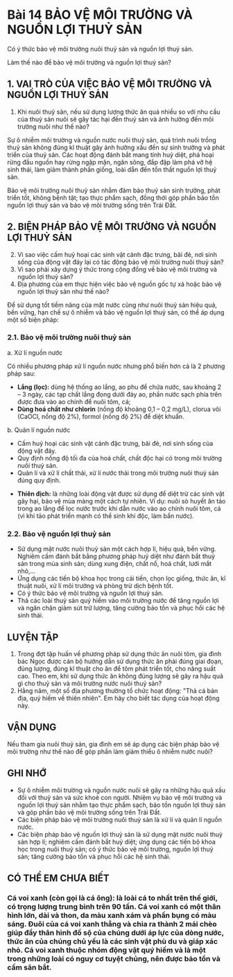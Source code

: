 # Bài 14 BẢO VỆ MÔI TRƯỜNG VÀ NGUỒN LỢI THUỶ SẢN

Có ý thức bảo vệ môi trường nuôi thuỷ sản và nguồn lợi thuỷ sản.

Làm thế nào để bảo vệ môi trường và nguồn lợi thuỷ sản?

## 1. VAI TRÒ CỦA VIỆC BẢO VỆ MÔI TRƯỜNG VÀ NGUỒN LỢI THUỶ SẢN

1. Khi nuôi thuỷ sản, nếu sử dụng lượng thức ăn quá nhiều so với nhu cầu của thuỷ sản nuôi sẽ gây tác hại đến thuỷ sản và ảnh hưởng đến môi trường nuôi như thế nào?

Sự ô nhiễm môi trường và nguồn nước nuôi thuỷ sản, quá trình nuôi trồng thuỷ sản không đúng kĩ thuật gây ảnh hưởng xấu đến sự sinh trưởng và phát triển của thuỷ sản. Các hoạt động đánh bắt mang tính huỷ diệt, phá hoại rừng đầu nguồn hay rừng ngập mặn, ngăn sông, đắp đập làm phá vỡ hệ sinh thái, làm giảm thành phần giống, loài dẫn đến tổn thất nguồn lợi thuỷ sản.

Bảo vệ môi trường nuôi thuỷ sản nhằm đảm bảo thuỷ sản sinh trưởng, phát triển tốt, không bệnh tật; tạo thực phẩm sạch, đồng thời góp phần bảo tồn nguồn lợi thuỷ sản và bảo vệ môi trường sống trên Trái Đất.

## 2. BIỆN PHÁP BẢO VỆ MÔI TRƯỜNG VÀ NGUỒN LỢI THUỶ SẢN

2. Vì sao việc cấm huỷ hoại các sinh vật cảnh đặc trưng, bãi đẻ, nơi sinh sống của động vật đáy lại có tác động bảo vệ môi trường nuôi thuỷ sản?
3. Vì sao phải xây dựng ý thức trong cộng đồng về bảo vệ môi trường và nguồn lợi thuỷ sản?
4. Địa phương của em thực hiện việc bảo vệ nguồn gốc tự xả hoặc bảo vệ nguồn lợi thuỷ sản như thế nào?

Để sử dụng tốt tiềm năng của mặt nước cũng như nuôi thuỷ sản hiệu quả, bền vững, hạn chế sự ô nhiễm và bảo vệ nguồn lợi thuỷ sản, có thể áp dụng một số biện pháp:

### 2.1. Bảo vệ môi trường nuôi thuỷ sản

a. Xử lí nguồn nước

Có nhiều phương pháp xử lí nguồn nước nhưng phổ biến hơn cả là 2 phương pháp sau:
- **Lắng (lọc):** dùng hệ thống ao lắng, ao phu để chứa nước, sau khoảng 2 – 3 ngày, các tạp chất lắng đọng dưới đáy ao, phần nước sạch phía trên được đưa vào ao chính để nuôi tôm, cá;
- **Dùng hoá chất như chlorin** (nồng độ khoảng 0,1 – 0,2 mg/L), clorua vôi (CaOCl, nồng độ 2%), formol (nồng độ 2%) để diệt khuẩn.

b. Quản lí nguồn nước

- Cấm huỷ hoại các sinh vật cảnh đặc trưng, bãi đẻ, nơi sinh sống của động vật đáy.
- Quy định nồng độ tối đa của hoá chất, chất độc hại có trong môi trường nuôi thuỷ sản.
- Quản lí và xử lí chất thải, xử lí nước thải trong môi trường nuôi thuỷ sản đúng quy định.

+ **Thiên địch:** là những loài động vật được sử dụng để diệt trừ các sinh vật gây hại, bảo vệ mùa màng một cách tự nhiên. Ví dụ: nuôi sò huyết ăn tảo trong ao lắng để lọc nước trước khi dẫn nước vào ao chính nuôi tôm, cá (vì khi tảo phát triển mạnh có thể sinh khí độc, làm bẩn nước).

### 2.2. Bảo vệ nguồn lợi thuỷ sản

- Sử dụng mật nước nuôi thuỷ sản một cách hợp lí, hiệu quả, bền vững. Nghiêm cấm đánh bắt bằng phương pháp huỷ diệt như đánh bắt thuỷ sản trong mùa sinh sản; dùng xung điện, chất nổ, hoá chất, lưới mắt nhỏ,...
- Ứng dụng các tiến bộ khoa học trong cải tiến, chọn lọc giống, thức ăn, kĩ thuật nuôi, xử lí môi trường và phòng trừ dịch bệnh tốt.
- Có ý thức bảo vệ môi trường và nguồn lợi thuỷ sản.
- Thả các loài thuỷ sản quý hiếm vào môi trường nước để tăng nguồn lợi và ngăn chặn giảm sút trữ lượng, tăng cường bảo tồn và phục hồi các hệ sinh thái.

## LUYỆN TẬP

1. Trong đợt tập huấn về phương pháp sử dụng thức ăn nuôi tôm, gia đình bác Ngọc được cán bộ hướng dẫn sử dụng thức ăn phải đúng giai đoạn, đúng lượng, đúng kĩ thuật cho ăn để tôm phát triển tốt, cho năng suất cao. Theo em, khi sử dụng thức ăn không đúng lượng sẽ gây ra hậu quả gì cho thuỷ sản và môi trường nước nuôi thuỷ sản?
2. Hằng năm, một số địa phương thường tổ chức hoạt động: "Thả cá bản địa, quý hiếm về thiên nhiên". Em hãy cho biết tác dụng của hoạt động này.

## VẬN DỤNG

Nếu tham gia nuôi thuỷ sản, gia đình em sẽ áp dụng các biện pháp bảo vệ môi trường như thế nào để góp phần làm giảm thiểu ô nhiễm nước nuôi?

## GHI NHỚ

- Sự ô nhiễm môi trường và nguồn nước nuôi sẽ gây ra những hậu quả xấu đối với thuỷ sản và sức khoẻ con người. Nhiệm vụ bảo vệ môi trường và nguồn lợi thuỷ sản nhằm tạo thực phẩm sạch, bảo tồn nguồn lợi thuỷ sản và góp phần bảo vệ môi trường sống trên Trái Đất.
- Các biện pháp bảo vệ môi trường nuôi thuỷ sản là xử lí và quản lí nguồn nước.
- Các biện pháp bảo vệ nguồn lợi thuỷ sản là sử dụng mật nước nuôi thuỷ sản hợp lí; nghiêm cấm đánh bắt huỷ diệt; ứng dụng các tiến bộ khoa học trong nuôi thuỷ sản; có ý thức bảo vệ môi trường, nguồn lợi thuỷ sản; tăng cường bảo tồn và phục hồi các hệ sinh thái.

## CÓ THỂ EM CHƯA BIẾT

### Cá voi xanh (còn gọi là cá ông): là loài cá to nhất trên thế giới, có trọng lượng trung bình trên 90 tấn. Cá voi xanh có một thân hình lớn, dài và thon, da màu xanh xám và phần bụng có màu sáng. Đuôi của cá voi xanh thẳng và chia ra thành 2 mái chèo giúp đẩy thân hình đồ sộ của chúng dưới áp lực của dòng nước, thức ăn của chúng chủ yếu là các sinh vật phù du và giáp xác nhỏ. Cá voi xanh thuộc nhóm động vật quý hiếm và là một trong những loài có nguy cơ tuyệt chủng, nên được bảo tồn và cấm săn bắt.
